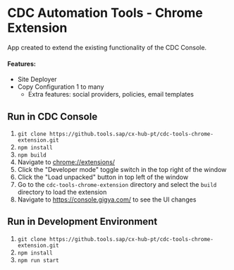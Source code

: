 # CDC Automation Tools - Chrome Extension

App created to extend the existing functionality of the CDC Console.

#### Features:

- Site Deployer
- Copy Configuration 1 to many
  - Extra features: social providers, policies, email templates

## Run in CDC Console

1. `git clone https://github.tools.sap/cx-hub-pt/cdc-tools-chrome-extension.git`
1. `npm install`
1. `npm build`
1. Navigate to [chrome://extensions/](chrome://extensions/)
1. Click the "Developer mode" toggle switch in the top right of the window
1. Click the "Load unpacked" button in top left of the window
1. Go to the `cdc-tools-chrome-extension` directory and select the `build` directory to load the extension
1. Navigate to https://console.gigya.com/ to see the UI changes

## Run in Development Environment

1. `git clone https://github.tools.sap/cx-hub-pt/cdc-tools-chrome-extension.git`
1. `npm install`
1. `npm run start`
